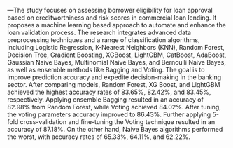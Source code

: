 —The study focuses on assessing borrower eligibility
 for loan approval based on creditworthiness and risk scores
 in commercial loan lending. It proposes a machine learning
based approach to automate and enhance the loan validation
 process. The research integrates advanced data preprocessing
 techniques and a range of classification algorithms, including
 Logistic Regression, K-Nearest Neighbors (KNN), Random Forest,
 Decision Tree, Gradient Boosting, XGBoost, LightGBM, CatBoost,
 AdaBoost, Gaussian Naive Bayes, Multinomial Naive Bayes, and
 Bernoulli Naive Bayes, as well as ensemble methods like Bagging
 and Voting. The goal is to improve prediction accuracy and
 expedite decision-making in the banking sector. After comparing
 models, Random Forest, XG Boost, and LightGBM achieved
 the highest accuracy rates of 83.65%, 82.42%, and 83.45%,
 respectively. Applying ensemble Bagging resulted in an accuracy
 of 82.98% from Random Forest, while Voting achieved 84.02%.
 After tuning, the voting parameters accuracy improved to 86.43%.
 Further applying 5-fold cross-validation and fine-tuning the Voting
 technique resulted in an accuracy of 87.18%. On the other hand,
 Naive Bayes algorithms performed the worst, with accuracy rates
 of 65.33%, 64.11%, and 62.22%.
